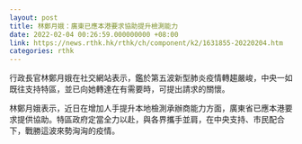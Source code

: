 ```yaml
---
layout: post
title: 林鄭月娥：廣東已應本港要求協助提升檢測能力
date: 2022-02-04 00:26:59.000000000 +08:00
link: https://news.rthk.hk/rthk/ch/component/k2/1631855-20220204.htm
categories: rthk
---
```


行政長官林鄭月娥在社交網站表示，鑑於第五波新型肺炎疫情轉趨嚴峻，中央一如既往支持特區，並已向她轉達在有需要時，可提出請求的關懷。

林鄭月娥表示，近日在增加人手提升本地檢測承辦商能力方面，廣東省已應本港要求提供協助。特區政府定當全力以赴，與各界攜手並肩，在中央支持、市民配合下，戰勝這波來勢洶洶的疫情。
